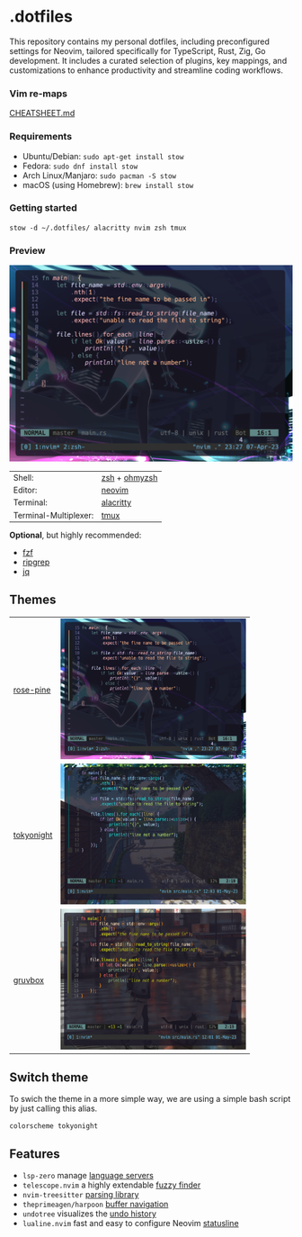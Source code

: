 # .dotfiles

This repository contains my personal dotfiles, including preconfigured settings for Neovim, tailored specifically for TypeScript, Rust, Zig, Go development. It includes a curated selection of plugins, key mappings, and customizations to enhance productivity and streamline coding workflows.

### Vim re-maps
[CHEATSHEET.md](CHEATSHEET.md)

### Requirements
- Ubuntu/Debian: `sudo apt-get install stow`
- Fedora: `sudo dnf install stow`
- Arch Linux/Manjaro: `sudo pacman -S stow`
- macOS (using Homebrew): `brew install stow`

### Getting started
```shell
stow -d ~/.dotfiles/ alacritty nvim zsh tmux 
```

### Preview
![preview-rose-pine](rose-pine.png "rose-pine theme")

|                     |                                                                           |
|---------------------|---------------------------------------------------------------------------|
|Shell:               |[zsh](https://www.zsh.org/) + [ohmyzsh](https://github.com/ohmyzsh/ohmyzsh)|
|Editor:              |[neovim](https://github.com/neovim/neovim)                                 |
|Terminal:            |[alacritty](https://github.com/alacritty/alacritty)                        |
|Terminal-Multiplexer:|[tmux](https://github.com/tmux/tmux)                                       |

**Optional**, but highly recommended:

* [fzf](https://github.com/junegunn/fzf)
* [ripgrep](https://github.com/BurntSushi/ripgrep)
* [jq](https://github.com/stedolan/jq)

## Themes

|                                                         |                                                 |
|---------------------------------------------------------|-------------------------------------------------|
|[rose-pine](https://github.com/rose-pine/neovim)         | <img src="rose-pine.png" alt="rose-pine theme" width="330" height="250" title="rose-pine theme">  |
|[tokyonight](https://github.com/folke/tokyonight.nvim)   |<img src="tokyonight.png" alt="tokyonight theme" width="330" height="250" title="tokyonight theme">  |
|[gruvbox](https://github.com/ellisonleao/gruvbox.nvim)   |<img src="gruvbox.png" alt="gruvbox theme" width="330" height="250" title="gruvbox theme">  |

## Switch theme

To swich the theme in a more simple way, we are using a simple bash script by just calling this alias.

```shell
colorscheme tokyonight
```

## Features

- `lsp-zero` manage [language servers](https://github.com/VonHeikemen/lsp-zero.nvim)
- `telescope.nvim` a highly extendable [fuzzy finder](https://github.com/nvim-telescope/telescope.nvim)
- `nvim-treesitter` [parsing library](https://github.com/nvim-treesitter/nvim-treesitter)
- `theprimeagen/harpoon` [buffer navigation](https://github.com/ThePrimeagen/harpoon)
- `undotree` visualizes the [undo history](https://github.com/mbbill/undotree)
- `lualine.nvim` fast and easy to configure Neovim [statusline](https://github.com/nvim-lualine/lualine.nvim)


